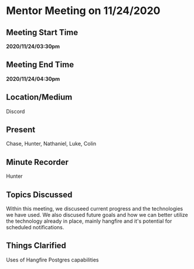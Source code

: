 # Mentor Meeting on 11/24/2020

## Meeting Start Time

**2020/11/24/03:30pm**

## Meeting End Time

**2020/11/24/04:30pm**

## Location/Medium

Discord

## Present

Chase,
Hunter,
Nathaniel,
Luke,
Colin

## Minute Recorder

Hunter

## Topics Discussed

Within this meeting, we discuseed current progress and the technologies we have used. We also discused future goals and how we can better utilize the technology already in place, mainly hangfire and it's potential for scheduled notifications.

## Things Clarified

Uses of Hangfire
Postgres capabilities